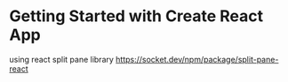 # Getting Started with Create React App

using react split pane library
https://socket.dev/npm/package/split-pane-react